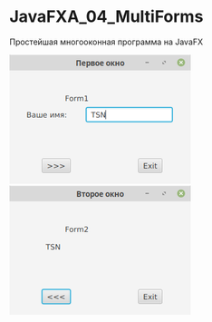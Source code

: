 # JavaFXA_04_MultiForms
Простейшая многооконная программа на JavaFX

![Screenshot](screenshot1.png)
![Screenshot](screenshot2.png)
